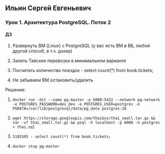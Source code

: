 
## Ильин Сергей Евгеньевич
### Урок 1. Архитектура PostgreSQL. Поток 2

#### ДЗ

1. Развернуть ВМ (Linux) с PostgreSQL (у вас есть ВМ в ВБ, любой другой способ, в т.ч.
докер)

2. Залить Тайские перевозки в минимальном варианте

3. Посчитать количество поездок - select count(*) from book.tickets;

4. Не забываем ВМ остановить/удалить


Решение:

1. ```docker run -dit --name pg-master -p 6000:5432 --network pg-network -e POSTGRES_PASSWORD=dev_dev -e POSTGRES_USER=postgres -e PGDATA=/var/lib/postgresql/data/pg_data postgres:16```

2. ```wget https://storage.googleapis.com/thaibus/thai_small.tar.gz && tar -xf thai_small.tar.gz && psql -h localhost -p 6000 -U postgres < thai.sql```

3. ```5185505 - select count(*) from book.tickets;```

4. ```docker stop pg-master```